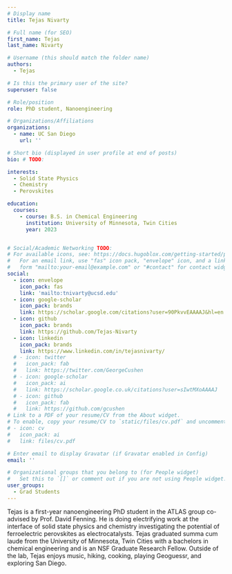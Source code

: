 ```yaml
---
# Display name
title: Tejas Nivarty

# Full name (for SEO)
first_name: Tejas
last_name: Nivarty

# Username (this should match the folder name)
authors:
  - Tejas

# Is this the primary user of the site?
superuser: false

# Role/position
role: PhD student, Nanoengineering

# Organizations/Affiliations
organizations:
  - name: UC San Diego
    url: ''

# Short bio (displayed in user profile at end of posts)
bio: # TODO:

interests:
  - Solid State Physics
  - Chemistry
  - Perovskites

education:
  courses: 
    - course: B.S. in Chemical Engineering 
      institution: University of Minnesota, Twin Cities
      year: 2023


# Social/Academic Networking TODO:
# For available icons, see: https://docs.hugoblox.com/getting-started/page-builder/#icons
#   For an email link, use "fas" icon pack, "envelope" icon, and a link in the
#   form "mailto:your-email@example.com" or "#contact" for contact widget.
social:
  - icon: envelope
    icon_pack: fas
    link: 'mailto:tnivarty@ucsd.edu'
  - icon: google-scholar
    icon_pack: brands
    link: https://scholar.google.com/citations?user=90PkvvEAAAAJ&hl=en
  - icon: github
    icon_pack: brands
    link: https://github.com/Tejas-Nivarty
  - icon: linkedin
    icon_pack: brands
    link: https://www.linkedin.com/in/tejasnivarty/
  # - icon: twitter
  #   icon_pack: fab
  #   link: https://twitter.com/GeorgeCushen
  # - icon: google-scholar
  #   icon_pack: ai
  #   link: https://scholar.google.co.uk/citations?user=sIwtMXoAAAAJ
  # - icon: github
  #   icon_pack: fab
  #   link: https://github.com/gcushen
# Link to a PDF of your resume/CV from the About widget.
# To enable, copy your resume/CV to `static/files/cv.pdf` and uncomment the lines below.
# - icon: cv
#   icon_pack: ai
#   link: files/cv.pdf

# Enter email to display Gravatar (if Gravatar enabled in Config)
email: ''

# Organizational groups that you belong to (for People widget)
#   Set this to `[]` or comment out if you are not using People widget.
user_groups:
  - Grad Students
---
```


Tejas is a first-year nanoengineering PhD student in the ATLAS group co-advised by Prof. David Fenning. He is doing electrifying work at the interface of solid state physics and chemistry investigating the potential of ferroelectric perovskites as electrocatalysts. Tejas graduated summa cum laude from the University of Minnesota, Twin Cities with a bachelors in chemical engineering and is an NSF Graduate Research Fellow. Outside of the lab, Tejas enjoys music, hiking, cooking, playing Geoguessr, and exploring San Diego.
